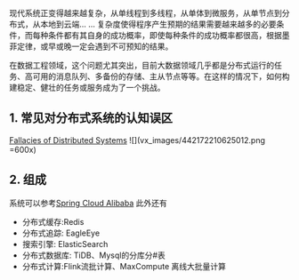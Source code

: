 现代系统正变得越来越复杂，从单线程到多线程，从单体到微服务，从单节点到分布式，从本地到云端... … 复杂度使得程序产生预期的结果需要越来越多的必要条件，而每种条件都有其自身的成功概率，即使每种条件的成功概率都很高，根据墨菲定律，或早或晚一定会遇到不可预知的结果。

在数据工程领域，这个问题尤其突出，目前大数据领域几乎都是分布式运行的任务、高可用的消息队列、多备份的存储、主从节点等等。在这样的情况下，如何构建稳定、健壮的任务或服务成为了一个挑战。

## 1. 常见对分布式系统的认知误区

[Fallacies of Distributed Systems](https://architecturenotes.co/fallacies-of-distributed-systems/)
![](vx_images/442172210625012.png =600x)
## 2. 组成

系统可以参考[Spring Cloud Alibaba](https://github.com/alibaba/spring-cloud-alibaba/blob/2021.x/Roadmap.md)
此外还有

- 分布式缓存:Redis
- 分布式追踪: EagleEye
- 搜索引擎: ElasticSearch
- 分布式数据库: TiDB、Mysql的分库分#表
- 分布式计算:Flink流批计算、MaxCompute 离线大批量计算